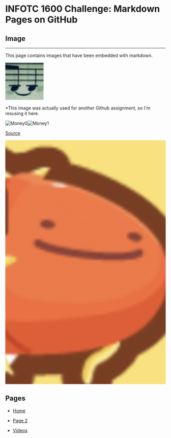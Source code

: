 # INFOTC 1600 Challenge: Markdown Pages on GitHub

## Image

---

This page contains images that have been embedded with markdown.

![Note](note.jpg)

*This image was actually used for another Github assignment, so I'm resusing it here.

![Money0](https://sowoneul.github.io/bandori-gacha-sim/static/media/tsugunomoney.a698363a.gif)![Money1](https://sowoneul.github.io/bandori-gacha-sim/static/media/tsugumoney.0eee08a4.gif)

[Source](https://github.com/sowoneul/bandori-gacha-sim/tree/master/src/img)

![Ditto Magikarp](Ditto.jpg)

## Pages

* [Home](README.md)

* [Page 2](Page_2.md)

* [Videos](Page_3.md)
